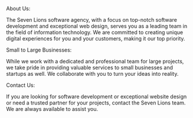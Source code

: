 About Us:

The Seven Lions software agency, with a focus on top-notch software development and exceptional web design, serves you as a leading team in the field of information technology. We are committed to creating unique digital experiences for you and your customers, making it our top priority.

Small to Large Businesses:

While we work with a dedicated and professional team for large projects, we take pride in providing valuable services to small businesses and startups as well. We collaborate with you to turn your ideas into reality.

Contact Us:

If you are looking for software development or exceptional website design or need a trusted partner for your projects, contact the Seven Lions team. We are always available to assist you.
